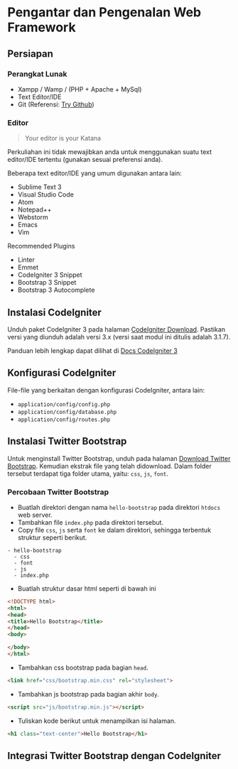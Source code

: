 # Pengantar dan Pengenalan Web Framework

## Persiapan

### Perangkat Lunak

- Xampp / Wamp / (PHP + Apache + MySql)
- Text Editor/IDE
- Git (Referensi: [Try Github](http://try.github.com))

### Editor

> Your editor is your Katana

Perkuliahan ini tidak mewajibkan anda untuk menggunakan suatu text editor/IDE
tertentu (gunakan sesuai preferensi anda).

Beberapa text editor/IDE yang umum digunakan antara lain:
- Sublime Text 3
- Visual Studio Code
- Atom
- Notepad++
- Webstorm
- Emacs
- Vim

Recommended Plugins
- Linter
- Emmet
- CodeIgniter 3 Snippet
- Bootstrap 3 Snippet
- Bootstrap 3 Autocomplete

## Instalasi CodeIgniter

Unduh paket CodeIgniter 3 pada halaman [CodeIgniter
Download](https://codeigniter.com/download).  Pastikan versi yang diunduh adalah
versi 3.x (versi saat modul ini ditulis adalah 3.1.7).

Panduan lebih lengkap dapat dilihat di [Docs CodeIgniter
3](https://www.codeigniter.com/userguide3/installation/index.html)

## Konfigurasi CodeIgniter

File-file yang berkaitan dengan konfigurasi CodeIgniter, antara lain:

- `application/config/config.php`
- `application/config/database.php`
- `application/config/routes.php`

## Instalasi Twitter Bootstrap

Untuk menginstall Twitter Bootstrap, unduh pada halaman [Download Twitter
Bootstrap](http://getbootstrap.com/getting-started/#download). Kemudian ekstrak file yang telah didownload. Dalam folder tersebut terdapat tiga folder utama, yaitu: `css`, `js`, `font`.

### Percobaan Twitter Bootstrap

- Buatlah direktori dengan nama `hello-bootstrap` pada direktori `htdocs` web server.
- Tambahkan file `index.php` pada direktori tersebut.
- Copy file `css`, `js` serta `font` ke dalam direktori, sehingga terbentuk struktur seperti berikut.

```
- hello-bootstrap
  - css
  - font
  - js
  - index.php
```

- Buatlah struktur dasar html seperti di bawah ini

```html
<!DOCTYPE html>
<html>
<head>
<title>Hello Bootstrap</title>
</head>
<body>

</body>
</html>
```

- Tambahkan css bootstrap pada bagian `head`.

```html
<link href="css/bootstrap.min.css" rel="stylesheet">
```

- Tambahkan js bootstrap pada bagian akhir `body`.

```html
<script src="js/bootstrap.min.js"></script>
```

- Tuliskan kode berikut untuk menampilkan isi halaman.

```html
<h1 class="text-center">Hello Bootstrap</h1>
```

## Integrasi Twitter Bootstrap dengan CodeIgniter
